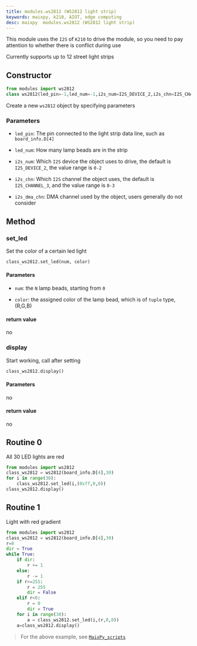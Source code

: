 ```yaml
---
title: modules.ws2812 (WS2812 light strip)
keywords: maixpy, k210, AIOT, edge computing
desc: maixpy  modules.ws2812 (WS2812 light strip)
---
```



This module uses the `I2S` of `K210` to drive the module, so you need to pay attention to whether there is conflict during use
  
Currently supports up to 12 street light strips

## Constructor

```python
from modules import ws2812
class ws2812(led_pin=-1,led_num=-1,i2s_num=I2S_DEVICE_2,i2s_chn=I2S_CHANNEL_3,i2s_dma_chn=DMAC_CHANNEL1)
```
Create a new `ws2812` object by specifying parameters

### Parameters

* `led_pin`: The pin connected to the light strip data line, such as `board_info.D[4]`

* `led_num`: How many lamp beads are in the strip

* `i2s_num`: Which `I2S` device the object uses to drive, the default is `I2S_DEVICE_2`, the value range is `0-2`

* `i2s_chn`: Which `I2S` channel the object uses, the default is `I2S_CHANNEL_3`, and the value range is `0-3`

* `i2s_dma_chn`: DMA channel used by the object, users generally do not consider

## Method


### set_led

Set the color of a certain led light

```python
class_ws2812.set_led(num, color)
```

#### Parameters

* `num`: the `N` lamp beads, starting from `0`

* `color`: the assigned color of the lamp bead, which is of `tuple` type, (R,G,B)

#### return value

no

### display

Start working, call after setting

```python
class_ws2812.display()
```

#### Parameters

no

#### return value

no

## Routine 0

All 30 LED lights are red

```python
from modules import ws2812
class_ws2812 = ws2812(board_info.D[4],30)
for i in range(30):
    class_ws2812.set_led(i,(0xff,0,0))
class_ws2812.display()
```

## Routine 1

Light with red gradient

```python
from modules import ws2812
class_ws2812 = ws2812(board_info.D[4],30)
r=0
dir = True
while True:
    if dir:
        r += 1
    else:
        r -= 1
    if r>=255:
        r = 255
        dir = False
    elif r<0:
        r = 0
        dir = True
    for i in range(30):
        a = class_ws2812.set_led(i,(r,0,0))
    a=class_ws2812.display()
```

> For the above example, see [`MaixPy_scripts`](https://github.com/sipeed/MaixPy-v1_scripts/tree/master/modules/grove/ws2812)

